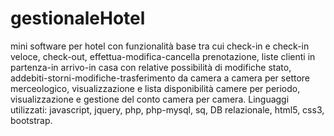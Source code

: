 # gestionaleHotel
mini software per hotel con funzionalità base tra cui check-in e check-in veloce, check-out, effettua-modifica-cancella prenotazione, liste clienti in partenza-in arrivo-in casa con relative possibilità di modifiche stato, addebiti-storni-modifiche-trasferimento da camera a camera per settore merceologico, visualizzazione e lista disponibilità camere per periodo, visualizzazione e gestione del conto camera per camera.
Linguaggi utilizzati: javascript, jquery, php, php-mysql, sq, DB relazionale, html5, css3, bootstrap.
